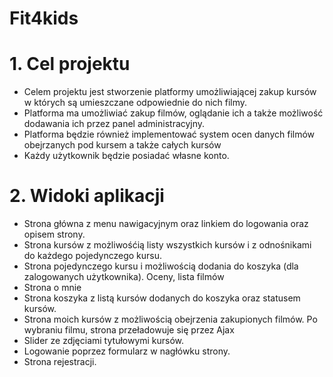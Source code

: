 # Fit4kids

# 1. Cel projektu

- Celem projektu jest stworzenie platformy umożliwiającej zakup kursów w których są umieszczane odpowiednie do nich
  filmy.
- Platforma ma umożliwiać zakup filmów, oglądanie ich a także możliwość dodawania ich przez panel administracyjny.
- Platforma będzie również implementować system ocen danych filmów obejrzanych pod kursem a także całych kursów
- Każdy użytkownik będzie posiadać własne konto.

# 2. Widoki aplikacji

- Strona główna z menu nawigacyjnym oraz linkiem do logowania oraz opisem strony.
- Strona kursów z możliwośćią listy wszystkich kursów i z odnośnikami do każdego pojedynczego kursu.
- Strona pojedynczego kursu i możliwością dodania do koszyka (dla zalogowanych użytkownika). Oceny, lista filmów
- Strona o mnie
- Strona koszyka z listą kursów dodanych do koszyka oraz statusem kursów.
- Strona moich kursów z możliwością obejrzenia zakupionych filmów. Po wybraniu filmu, strona przeładowuje się przez Ajax
- Slider ze zdjęciami tytułowymi kursów.
- Logowanie poprzez formularz w nagłówku strony.
- Strona rejestracji.